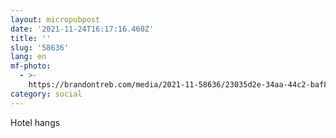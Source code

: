 ```yaml
---
layout: micropubpost
date: '2021-11-24T16:17:16.460Z'
title: ''
slug: '58636'
lang: en
mf-photo:
  - >-
    https://brandontreb.com/media/2021-11-58636/23035d2e-34aa-44c2-baf8-8e3a084d045c.jpeg
category: social
---
```

Hotel hangs
